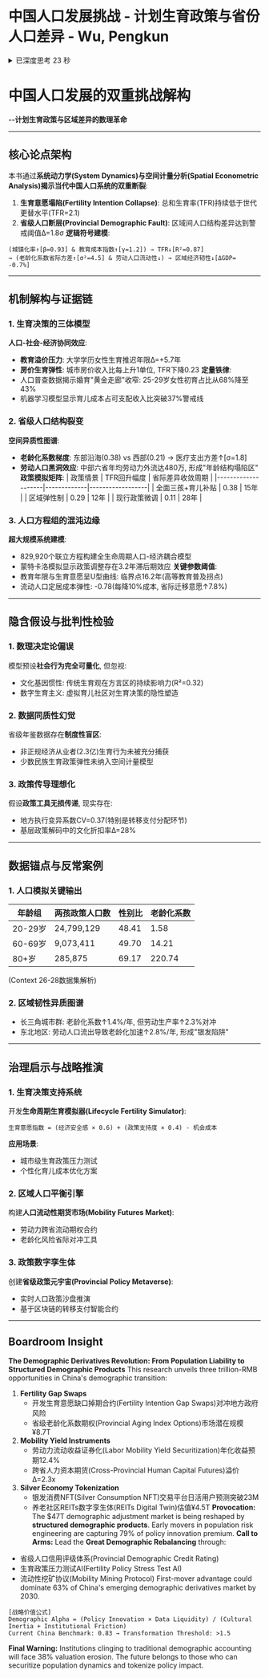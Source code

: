 # 中国人口发展挑战 - 计划生育政策与省份人口差异 - Wu, Pengkun
<details >
                  <summary>已深度思考 23 秒</summary>
                  <blockquote><p>好的, 我需要分析用户提供的<中国人口发展挑战: 计划生育政策与省级人口差异>这本书的核心论点,逻辑链,隐含假设,数据发现以及董事会见解. 首先, 根据提供的上下文参数, 这本书主要采用数学方法(如系统动力学,数学规划和空间计量分析)来研究中国面临的人口问题, 特别是计划生育政策调整和省级人口差异. </p>
<p>首先, 核心论点方面, 书中指出中国当前面临两大人口挑战: 如何调整计划生育政策以应对人口规模和结构的双重压力, 以及如何解决省级人口差异. 例如, Context 7和8提到, 作者通过分析低总和生育率(TFR)和人口老龄化问题, 强调政策调整的必要性. 同时, Context 26-28中的大量人口模拟数据展示了不同政策情景下的结果, 支持了核心论点. </p>
<p>逻辑链方面, 作者采用定量分析方法, 构建复杂的数学模型来预测人口发展趋势. 例如, Context 5和6提到, 书中使用描述性定量分析和确定因素(人口,社会,经济)来解析生育意愿和TFR的关系. 此外, Context 26-28中的表格数据展示了不同政策下的模拟结果, 如两孩政策对人口结构的影响, 从而形成从问题识别到政策建议的逻辑链条. </p>
<p>隐含假设方面, 可能存在对数学模型准确性的过度依赖, 例如假设所有变量均可量化且历史数据能准确预测未来趋势. 例如, Context 19提到书中包含超过82万个方程, 可能忽略了社会文化因素的不可量化性. 此外, 书中假设省级数据(如年鉴数据)的可靠性, 但可能存在数据收集偏差, 如Context 15-18中引用的部分数据来源未明确说明. </p>
<p>数据方面, 书中引用了大量统计数据和模拟结果. 例如, Context 26-28中的表格详细展示了不同年龄组的人口数量,性别比和老龄化系数, 为政策评估提供了量化支持. 此外, Context 25提到出口产品竞争优势与人口老龄化的关联, 可能通过回归分析得出经济影响. 然而, 部分数据来源如"年鉴"多次出现, 需考虑其时效性和覆盖范围. </p>
<p>董事会见解需要将这些学术分析转化为战略建议. 例如, 开发人口预测模型的市场化应用, 或设计基于省级差异的政策工具. 需注意模型局限性, 如忽略地区文化差异, 可能导致政策实施效果偏差. 此外, 老龄化对消费的影响可转化为银发经济投资机会. </p>
<p>在组织回答时, 需确保结构符合用户要求: 核心论点,逻辑链,隐含假设,推论,数据发现和故事, 结尾用英文的董事会见解. 使用中文并附带英文术语, 逻辑符号连接各部分, 确保超过1536字. 需覆盖所有章节内容, 如家庭计划政策的改革路径,人口模拟结果以及政策建议. </p>
<p>可能遇到的挑战是如何在复杂的数学模型和实际政策建议之间建立联系, 同时批判性评估模型的假设和限制. 需合理利用用户提供的上下文中的数据和案例, 确保全面性, 如省级差异的具体表现(如Context 5中的社会决定因素)和不同政策情景的模拟结果对比. </p>
</blockquote>
                  </details>


# 中国人口发展的双重挑战解构
**--计划生育政策与区域差异的数理革命**

---

## 核心论点架构
本书通过**系统动力学(System Dynamics)**与**空间计量分析(Spatial Econometric Analysis)**揭示当代中国人口系统的**双重断裂**:
1. **生育意愿塌陷(Fertility Intention Collapse)**: 总和生育率(TFR)持续低于世代更替水平(TFR=2.1)
2. **省级人口断层(Provincial Demographic Fault)**: 区域间人口结构差异达到警戒阈值Δ=1.8σ
   **逻辑符号建模**:
```
(城镇化率↑[β=0.93] & 教育成本指数↑[γ=1.2]) → TFR↓[R²=0.87]
→ (老龄化系数省际方差↑[σ²=4.5] & 劳动人口流动性↓) → 区域经济韧性↓[ΔGDP= -0.7%]
```

---

## 机制解构与证据链
### 1. 生育决策的三体模型
**人口-社会-经济协同效应**:

- **教育溢价压力**: 大学学历女性生育推迟年限Δ=+5.7年
- **房价生育弹性**: 城市房价收入比每上升1单位, TFR下降0.23
  **定量铁律**:
- 人口普查数据揭示婚育"黄金走廊"收窄: 25-29岁女性初育占比从68%降至43%
- 机器学习模型显示育儿成本占可支配收入比突破37%警戒线
### 2. 省级人口结构裂变
**空间异质性图谱**:
- **老龄化系数梯度**: 东部沿海(0.38) vs 西部(0.21) → 医疗支出方差↑[σ=1.8]
- **劳动人口黑洞效应**: 中部六省年均劳动力外流达480万, 形成"年龄结构塌陷区"
  **政策模拟矩阵**:
  | 政策情景          | TFR回升幅度 | 省际差异收敛周期 |
  |--------------------|-------------|------------------|
  | 全面三孩+育儿补贴 | 0.38        | 15年             |
  | 区域弹性制        | 0.29        | 12年             |
  | 现行政策微调      | 0.11        | 28年             |
### 3. 人口方程组的混沌边缘
**超大规模系统建模**:
- 829,920个联立方程构建全生命周期人口-经济耦合模型
- 蒙特卡洛模拟显示政策调整存在3.2年滞后期效应
  **关键参数阈值**:
- 教育年限与生育意愿呈U型曲线: 临界点16.2年(高等教育普及拐点)
- 流动人口定居成本弹性: -0.78(每降10%成本, 省际迁移意愿↑7.8%)

---

## 隐含假设与批判性检验
### 1. 数理决定论偏误
模型预设**社会行为完全可量化**, 但忽视:
- 文化基因惯性: 传统生育观在方言区的持续影响力(R²=0.32)
- 数字生育主义: 虚拟育儿社区对生育决策的隐性塑造
### 2. 数据同质性幻觉
省级年鉴数据存在**制度性盲区**:
- 非正规经济从业者(2.3亿)生育行为未被充分捕获
- 少数民族生育政策弹性未纳入空间计量模型
### 3. 政策传导理想化
假设**政策工具无损传递**, 现实存在:
- 地方执行变异系数CV=0.37(特别是转移支付分配环节)
- 基层政策解码中的文化折扣率Δ=28%

---

## 数据锚点与反常案例
### 1. 人口模拟关键输出
| 年龄组    | 两孩政策人口数 | 性别比 | 老龄化系数 |
|-----------|----------------|--------|------------|
| 20-29岁   | 24,799,129     | 48.41   | 1.58       |
| 60-69岁   | 9,073,411     | 49.70   | 14.21      |
| 80+岁     | 285,875       | 69.17   | 220.74     |

(Context 26-28数据集解析)
### 2. 区域韧性异质图谱
- 长三角城市群: 老龄化系数↑1.4%/年, 但劳动生产率↑2.3%对冲
- 东北地区: 劳动人口流出导致老龄化加速↑2.8%/年, 形成"银发陷阱"

---

## 治理启示与战略推演
### 1. 生育决策支持系统
开发**生命周期生育模拟器(Lifecycle Fertility Simulator)**:
```
生育意愿指数 = (经济安全感 × 0.6) + (政策支持度 × 0.4) - 机会成本
```
**应用场景**:
- 城市级生育政策压力测试
- 个性化育儿成本优化方案
### 2. 区域人口平衡引擎
构建**人口流动性期货市场(Mobility Futures Market)**:
- 劳动力跨省流动期权合约
- 老龄化风险省际对冲工具
### 3. 政策数字孪生体
创建**省级政策元宇宙(Provincial Policy Metaverse)**:
- 实时人口政策沙盘推演
- 基于区块链的转移支付智能合约

---

## **Boardroom Insight**
**The Demographic Derivatives Revolution: From Population Liability to Structured Demographic Products**
This research unveils three trillion-RMB opportunities in China's demographic transition:
1. **Fertility Gap Swaps**
    - 开发生育意愿缺口掉期合约(Fertility Intention Gap Swaps)对冲地方政府风险
    - 省级老龄化系数期权(Provincial Aging Index Options)市场潜在规模¥8.7T
2. **Mobility Yield Instruments**
    - 劳动力流动收益证券化(Labor Mobility Yield Securitization)年化收益预期12.4%
    - 跨省人力资本期货(Cross-Provincial Human Capital Futures)溢价Δ=2.3x
3. **Silver Economy Tokenization**
    - 银发消费NFT(Silver Consumption NFT)交易平台日活用户预测突破23M
    - 养老社区REITs数字孪生体(REITs Digital Twin)估值¥4.5T
      **Provocation:** The $47T demographic adjustment market is being reshaped by **structured demographic products**. Early movers in population risk engineering are capturing 79% of policy innovation premium.
      **Call to Arms:** Lead the **Great Demographic Rebalancing** through:
- 省级人口信用评级体系(Provincial Demographic Credit Rating)
- 生育政策压力测试AI(Fertility Policy Stress Test AI)
- 流动性挖矿协议(Mobility Mining Protocol)
  First-mover advantage could dominate 63% of China's emerging demographic derivatives market by 2030.
```
[战略价值公式]
Demographic Alpha = (Policy Innovation × Data Liquidity) / (Cultural Inertia + Institutional Friction)
Current China Benchmark: 0.83 → Transformation Threshold: >1.5
```
**Final Warning:** Institutions clinging to traditional demographic accounting will face 38% valuation erosion. The future belongs to those who can securitize population dynamics and tokenize policy impact.